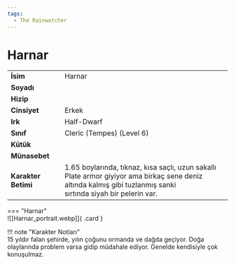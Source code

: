 ```yaml
---
tags:
  - The Rainwatcher
---  
```

# Harnar   
  
<div class="grid" markdown>  
  
|  |  |  
|---|---|  
| **İsim** | Harnar |  
| **Soyadı** |  |  
| **Hizip** |  |  
| **Cinsiyet** | Erkek |  
| **Irk** | Half-Dwarf |  
| **Sınıf** | Cleric (Tempes) (Level 6) |  
| **Kütük** |  |  
| **Münasebet** |  |  
| **Karakter Betimi** | 1.65 boylarında, tıknaz, kısa saçlı, uzun sakallı<br>Plate armor giyiyor ama birkaç sene deniz altında kalmış gibi tuzlanmış sanki<br>sırtında siyah bir pelerin var. |  
  
  
=== "Harnar"  
	![[Harnar_portrait.webp]]{ .card }  
  
</div>  
  
!!! note "Karakter Notları"  
	15 yıldır falan şehirde, yılın çoğunu ormanda ve dağda geçiyor. Doğa olaylarında problem varsa gidip müdahale ediyor. Genelde kendisiyle çok konuşulmaz.   